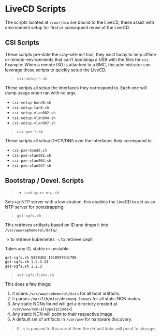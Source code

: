 # LiveCD Scripts

The scripts located at `/root/bin` are bound to the LiveCD, these assist with environment setup
 for first or subsequent reuse of the LiveCD.

## CSI Scripts

These scripts pre-date the cray-site-init tool, they exist today to help offline or remote-environments
that can't bootstrap a USB with the files for `csi`. Example: When a remote ISO is attached to a BMC,
the administrator can leverage these scripts to quickly setup the LiveCD.

> `csi-setup-*.sh`

These scripts all setup the interfaces they correspond to. Each one will dump usage
when ran with no args.

- `csi-setup-bond0.sh` 
- `csi-setup-lan0.sh` 
- `csi-setup-vlan002.sh` 
- `csi-setup-vlan004.sh` 
- `csi-setup-vlan007.sh` 

> `csi-pxe-*.sh`

These scripts all setup DHCP/DNS over the interfaces they correspond to.

- `csi-pxe-bond0.sh` 
- `csi-pxe-vlan002.sh` 
- `csi-pxe-vlan004.sh` 
- `csi-pxe-vlan007.sh` 

## Bootstrap / Devel. Scripts

> - `configure-ntp.sh` 

Sets up NTP server with a low stratum, this enables the LiveCD
to act as an NTP server for bootstrapping.

> `get-sqfs.sh` 

This retrieves artifacts based on ID and drops it into `/var/www/ephemeral/data/`.

`-k` to retrieve kubernetes
`-s` to retrieve ceph

Takes any ID, stable or unstable:

```bash
get-sqfs.sh 5388d52-1610557641786
get-sqfs.sh 1.2.3-23
get-sqfs.sh 1.2.3
```

> `set-sqfs-links.sh`

This does a few things:
1. It scans `/var/www/ephemeral/data` for all boot artifacts.
2. It parses `/var/lib/misc/dnsmasq.leases` for all static NCN nodes.
3. Any static NCNs found will get a directory created at `/var/www/ncn-${type}${index}`
4. Any static NCN will point to their respective image.
5. A default set of artifacts in `/var/www` for hardware discovery.

> If `-s` is passed to this script then the default links will point to storage.